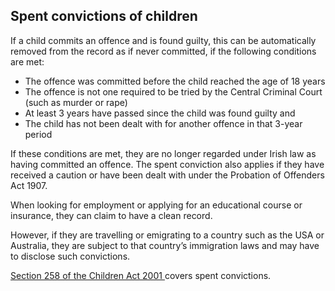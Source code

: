##  Spent convictions of children

If a child commits an offence and is found guilty, this can be automatically
removed from the record as if never committed, if the following conditions are
met:

  * The offence was committed before the child reached the age of 18 years 
  * The offence is not one required to be tried by the Central Criminal Court (such as murder or rape) 
  * At least 3 years have passed since the child was found guilty and 
  * The child has not been dealt with for another offence in that 3-year period 

If these conditions are met, they are no longer regarded under Irish law as
having committed an offence. The spent conviction also applies if they have
received a caution or have been dealt with under the Probation of Offenders
Act 1907.

When looking for employment or applying for an educational course or
insurance, they can claim to have a clean record.

However, if they are travelling or emigrating to a country such as the USA or
Australia, they are subject to that country’s immigration laws and may have to
disclose such convictions.

[ Section 258 of the Children Act 2001
](http://www.irishstatutebook.ie/2001/en/act/pub/0024/sec0258.html#sec258)
covers spent convictions.
